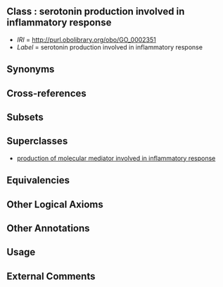 
## Class : serotonin production involved in inflammatory response

 * *IRI* = http://purl.obolibrary.org/obo/GO_0002351
 * *Label* = serotonin production involved in inflammatory response

## Synonyms


## Cross-references


## Subsets


## Superclasses

 * [production of molecular mediator involved in inflammatory response](../../GO/32/GO_0002532.md)

## Equivalencies


## Other Logical Axioms


## Other Annotations


## Usage


## External Comments

